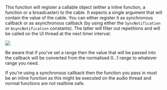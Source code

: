 This function will register a callable object (either a inline function, a function or a broadcaster) to the cable. It expects a single argument that will contain the value of the cable. You can either register it as synchronous callback or as asynchronous callback (by using either the `SyncNotification` or `AsyncNotification` constants). The latter will filter out repetitions and will be called on the UI thread at the next timer interval:

![](images/custom/cablecallback.svg)

Be aware that if you've set a range then the value that will be passed into the callback will be converted from the normalised 0...1 range to whatever range you need.

If you're using a synchronous callback then the function you pass in must be an inline function as this might be executed on the audio thread and normal functions are not realtime safe.
